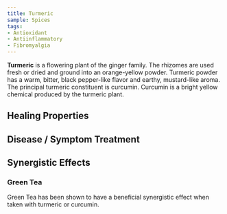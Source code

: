 ```yaml
---
title: Turmeric
sample: Spices
tags:
- Antioxidant
- Antiinflammatory
- Fibromyalgia
---
```

**Turmeric** is a flowering plant of the ginger family. The rhizomes are used fresh or dried and ground into an orange-yellow powder. Turmeric powder has a warm, bitter, black pepper-like flavor and earthy, mustard-like aroma.  The principal turmeric constituent is curcumin. Curcumin is a bright yellow chemical produced by the turmeric plant.

## Healing Properties

## Disease / Symptom Treatment

## Synergistic Effects

### Green Tea

Green Tea has been shown to have a beneficial synergistic effect when taken with turmeric or curcumin.

[^1]: **Study Type:**  Animal Study, Commentary, Human Study: In Vitro - In Vivo - In Silico, Human: Case Report, Meta Analysis, Review<br>**Title:** <br>**Author(s):**  <br>**Institution(s):** <br>**Publication:** <i> </i><br>**Date:** <br>**Abstract:** <i> </i><br>**Link:** [Source]()<br>**Citations:**
